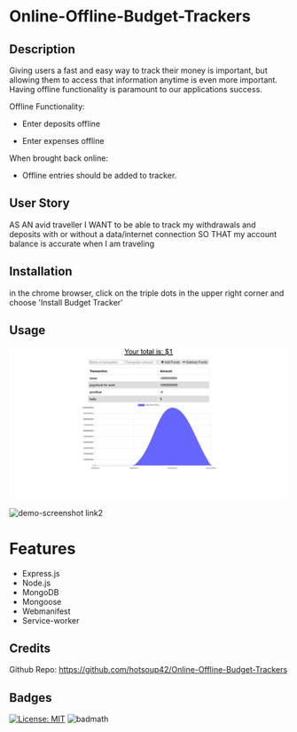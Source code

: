 
# Online-Offline-Budget-Trackers

## Description
Giving users a fast and easy way to track their money is important, but allowing them to access that information anytime is even more important. Having offline functionality is paramount to our applications success.
  
Offline Functionality:

  * Enter deposits offline

  * Enter expenses offline

When brought back online:

  * Offline entries should be added to tracker.

## User Story

  AS AN avid traveller
  I WANT to be able to track my withdrawals and deposits with or without a data/internet connection
  SO THAT my account balance is accurate when I am traveling


## Installation

  in the chrome browser, click on the triple dots in the upper right corner and choose 'Install Budget Tracker'

## Usage
   
  ![demo-screenshot](assets/Capture.png)

  ![demo-screenshot link2](https://drive.google.com/file/d/1mWnRiBHBMb21MlsYw45A3EFqvEGq7HZz/view?usp=sharing)

# Features

- Express.js
- Node.js
- MongoDB
- Mongoose
- Webmanifest
- Service-worker

## Credits

  Github Repo: https://github.com/hotsoup42/Online-Offline-Budget-Trackers

## Badges
[![License: MIT](https://img.shields.io/badge/License-MIT-yellow.svg)](https://opensource.org/licenses/MIT)
![badmath](https://img.shields.io/github/languages/top/nielsenjared/badmath)



